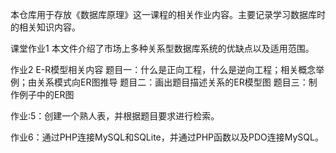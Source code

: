 本仓库用于存放《数据库原理》这一课程的相关作业内容。主要记录学习数据库时的相关知识内容。

课堂作业1
本文件介绍了市场上多种关系型数据库系统的优缺点以及适用范围。

作业2
E-R模型相关内容
题目一：什么是正向工程，什么是逆向工程；相关概念举例；由关系模式向ER图推导
题目二：画出题目描述关系的ER模型图
题目三：制作例子中的ER图

作业:5：创建一个熟人表，并根据题目要求进行检索。

作业6：通过PHP连接MySQL和SQLite，并通过PHP函数以及PDO连接MySQL。

